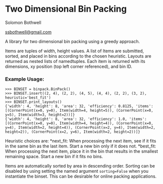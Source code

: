 # Two Dimensional Bin Packing
Solomon Bothwell

ssbothwell@gmail.com


A library for two dimensional bin packing using a greedy approach.

Items are tuples of width, height values. A list of Items
are submitted, sorted, and placed in bins according to the chosen
heuristic. Layouts are returned as nested lists of namedtuples.
Each item is returned with its dimensions, xy position (top left 
corner referenced), and bin ID. 

### Example Usage:
```
>>> BINSET = binpack.BinPack()
>>> BINSET.insert((2, 4), (2, 2), (4, 5), (4, 4), (2, 2), (3, 2), heuristic='best_fit')
>>> BINSET.print_layouts()
{'width': 4, 'height': 8, 'area': 32, 'efficiency': 0.8125, 'items': [(CornerPoint(x=0, y=0), Item(width=4, height=5)), (CornerPoint(x=0, y=5), Item(width=3, height=2))]}
{'width': 4, 'height': 8, 'area': 32, 'efficiency': 1.0, 'items': [(CornerPoint(x=0, y=0), Item(width=4, height=4)), (CornerPoint(x=0, y=4), Item(width=2, height=4)), (CornerPoint(x=2, y=4), Item(width=2, height=2)), (CornerPoint(x=2, y=6), Item(width=2, height=2))]}
```

Heuristic choices are:
*next_fit:
    When processing the next item, see if it fits in the same bin
    as the last item. Start a new bin only if it does not.
*best_fit:
    When processing the next item, place it in the bin that results
    in the smallest remaining space. Start a new bin if it fits no
    bins.
    
Items are automatically sorted by area in descending order. Sorting 
can be disabled by using setting the named argument `sorting=False`
when you instantiate the binset. This can be desirable for online packing
applications.
